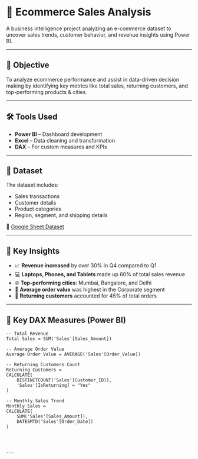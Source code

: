 # 🛒 Ecommerce Sales Analysis

A business intelligence project analyzing an e-commerce dataset to uncover sales trends, customer behavior, and revenue insights using Power BI.

---

## 🎯 Objective

To analyze ecommerce performance and assist in data-driven decision making by identifying key metrics like total sales, returning customers, and top-performing products & cities.

---

## 🛠 Tools Used

- **Power BI** – Dashboard development  
- **Excel** – Data cleaning and transformation  
- **DAX** – For custom measures and KPIs  

---

## 📂 Dataset

The dataset includes:
- Sales transactions  
- Customer details  
- Product categories  
- Region, segment, and shipping details  

📎 [Google Sheet Dataset](https://docs.google.com/spreadsheets/d/1zMoqDjJc9LD9g__K_7FchFot3f-sH-HU/edit?usp=sharing)

---

## 📌 Key Insights

- 📈 **Revenue increased** by over 30% in Q4 compared to Q1  
- 💻 **Laptops, Phones, and Tablets** made up 60% of total sales revenue  
- 🌐 **Top-performing cities**: Mumbai, Bangalore, and Delhi  
- 🧾 **Average order value** was highest in the Corporate segment  
- 🔁 **Returning customers** accounted for 45% of total orders  

---

## 🧠 Key DAX Measures (Power BI)

```DAX
-- Total Revenue
Total Sales = SUM('Sales'[Sales_Amount])

-- Average Order Value
Average Order Value = AVERAGE('Sales'[Order_Value])

-- Returning Customers Count
Returning Customers =
CALCULATE(
    DISTINCTCOUNT('Sales'[Customer_ID]),
    'Sales'[IsReturning] = "Yes"
)

-- Monthly Sales Trend
Monthly Sales =
CALCULATE(
    SUM('Sales'[Sales_Amount]),
    DATESMTD('Sales'[Order_Date])
)




---

